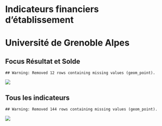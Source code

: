 Indicateurs financiers d’établissement
================

# Université de Grenoble Alpes

## Focus Résultat et Solde

    ## Warning: Removed 12 rows containing missing values (geom_point).

![](/home/julien/repo/cpesr/RFC/Finances/Etablissements/université_de_grenoble_alpes_files/figure-gfm/etab.focus-1.png)<!-- -->

## Tous les indicateurs

    ## Warning: Removed 144 rows containing missing values (geom_point).

![](/home/julien/repo/cpesr/RFC/Finances/Etablissements/université_de_grenoble_alpes_files/figure-gfm/etab-1.png)<!-- -->

